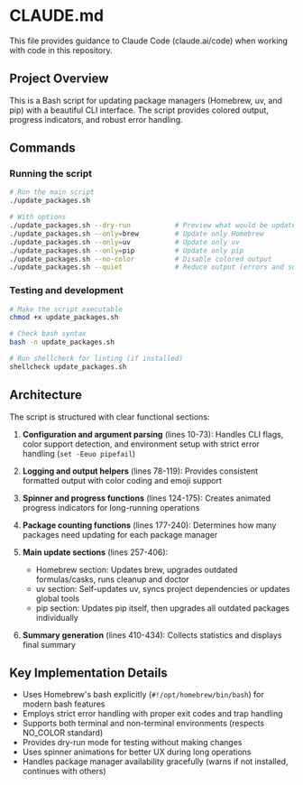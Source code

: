 # CLAUDE.md

This file provides guidance to Claude Code (claude.ai/code) when working with code in this repository.

## Project Overview

This is a Bash script for updating package managers (Homebrew, uv, and pip) with a beautiful CLI interface. The script provides colored output, progress indicators, and robust error handling.

## Commands

### Running the script
```bash
# Run the main script
./update_packages.sh

# With options
./update_packages.sh --dry-run           # Preview what would be updated
./update_packages.sh --only=brew         # Update only Homebrew
./update_packages.sh --only=uv           # Update only uv
./update_packages.sh --only=pip          # Update only pip
./update_packages.sh --no-color          # Disable colored output
./update_packages.sh --quiet             # Reduce output (errors and summary only)
```

### Testing and development
```bash
# Make the script executable
chmod +x update_packages.sh

# Check bash syntax
bash -n update_packages.sh

# Run shellcheck for linting (if installed)
shellcheck update_packages.sh
```

## Architecture

The script is structured with clear functional sections:

1. **Configuration and argument parsing** (lines 10-73): Handles CLI flags, color support detection, and environment setup with strict error handling (`set -Eeuo pipefail`)

2. **Logging and output helpers** (lines 78-119): Provides consistent formatted output with color coding and emoji support

3. **Spinner and progress functions** (lines 124-175): Creates animated progress indicators for long-running operations

4. **Package counting functions** (lines 177-240): Determines how many packages need updating for each package manager

5. **Main update sections** (lines 257-406):
   - Homebrew section: Updates brew, upgrades outdated formulas/casks, runs cleanup and doctor
   - uv section: Self-updates uv, syncs project dependencies or updates global tools
   - pip section: Updates pip itself, then upgrades all outdated packages individually

6. **Summary generation** (lines 410-434): Collects statistics and displays final summary

## Key Implementation Details

- Uses Homebrew's bash explicitly (`#!/opt/homebrew/bin/bash`) for modern bash features
- Employs strict error handling with proper exit codes and trap handling
- Supports both terminal and non-terminal environments (respects NO_COLOR standard)
- Provides dry-run mode for testing without making changes
- Uses spinner animations for better UX during long operations
- Handles package manager availability gracefully (warns if not installed, continues with others)